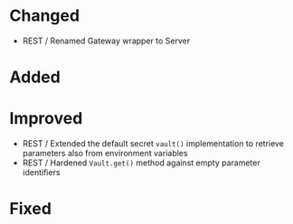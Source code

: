 # Changed

- REST / Renamed Gateway wrapper to Server

# Added

# Improved

- REST / Extended the default secret `vault()` implementation to retrieve parameters also from environment variables
- REST / Hardened `Vault.get()` method against empty parameter identifiers

# Fixed
